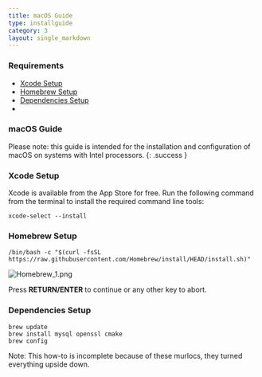 ```yaml
---
title: macOS Guide
type: installguide
category: 3
layout: single_markdown
---
```


### Requirements

* [Xcode Setup](#xcode-setup)
* [Homebrew Setup](#homebrew-setup)
* [Dependencies Setup](#dependencies-setup)
* [](#)

### macOS Guide

Please note: this guide is intended for the installation and configuration of macOS on systems with Intel processors.
{: .success }

### Xcode Setup

Xcode is available from the App Store for free. Run the following command from the terminal to install the required command line tools:

```console
xcode-select --install
```

### Homebrew Setup

```console
/bin/bash -c "$(curl -fsSL https://raw.githubusercontent.com/Homebrew/install/HEAD/install.sh)"
```

![Homebrew_1.png](/Wiki/images/installation.mac/homebrew_1.png)

Press **RETURN/ENTER** to continue or any other key to abort.


### Dependencies Setup

```console
brew update
brew install mysql openssl cmake
brew config
```

























































































Note: This how-to is incomplete because of these murlocs, they turned everything upside down.
